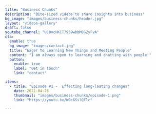 ```yaml
---
title: "Business Chunks"
description: "Bite-sized videos to share insights into business"
bg_image: "images/business-chunks/header.jpg"
layout: "videos-gallery"
draft: false
youtube_channel: "UC0ocHKCT7959wbbM0GZyFvA"
cta:
  enable: true
  bg_image: "images/contact.jpg"
  title: "Eager to Learning New Things and Meeting People"
  content: "I am always open to learning and chatting with people!"
  button:
    enable: true
    label: "Get in touch"
    link: "contact"

items:
  - title: "Episode #1 -  Effecting long-lasting changes"
    date: 2021-04-25
    thumbnail: "images/business-chunks/episode-1.png"
    link: "https://youtu.be/W0cGSslQFlc"

---
```

